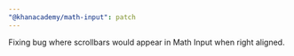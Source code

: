 ```yaml
---
"@khanacademy/math-input": patch
---
```


Fixing bug where scrollbars would appear in Math Input when right aligned.

